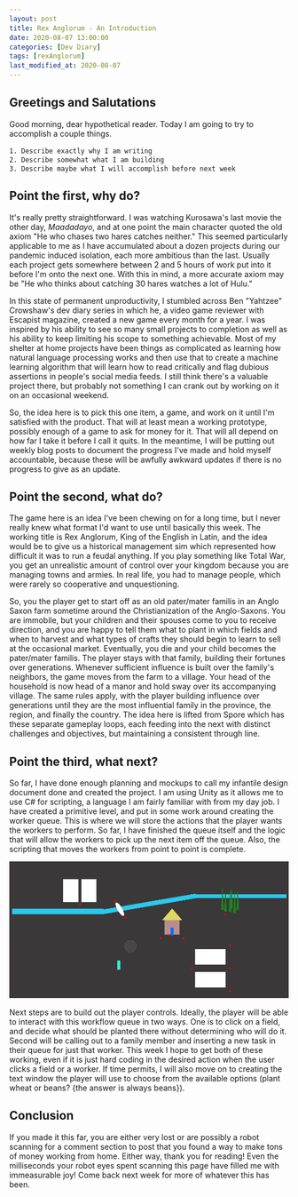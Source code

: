 ```yaml
---
layout: post
title: Rex Anglorum - An Introduction
date: 2020-08-07 13:00:00
categories: [Dev Diary]
tags: [rexAnglorum]
last_modified_at: 2020-08-07
---
```


## Greetings and Salutations
Good morning, dear hypothetical reader.  Today I am going to try to accomplish a couple things.

	1. Describe exactly why I am writing
	2. Describe somewhat what I am building
	3. Describe maybe what I will accomplish before next week
	
## Point the first, why do?
It's really pretty straightforward.  I was watching Kurosawa's last movie the other day, *Maadadayo*, and at one point the main character quoted the old axiom "He who chases two hares catches neither."  This seemed particularly applicable to me as I have accumulated about a dozen projects during our pandemic induced isolation, each more ambitious than the last.  Usually each project gets somewhere between 2 and 5 hours of work put into it before I'm onto the next one.  With this in mind, a more accurate axiom may be "He who thinks about catching 30 hares watches a lot of Hulu."

In this state of permanent unproductivity, I stumbled across Ben "Yahtzee" Crowshaw's dev diary series in which he, a video game reviewer with Escapist magazine, created a new game every month for a year.  I was inspired by his ability to see so many small projects to completion as well as his ability to keep limiting his scope to something achievable. Most of my shelter at home projects have been things as complicated as learning how natural language processing works and then use that to create a machine learning algorithm that will learn how to read critically and flag dubious assertions in people's social media feeds.  I still think there's a valuable project there, but probably not something I can crank out by working on it on an occasional weekend.

So, the idea here is to pick this one item, a game, and work on it until I'm satisfied with the product.  That will at least mean a working prototype, possibly enough of a game to ask for money for it.  That will all depend on how far I take it before I call it quits.  In the meantime, I will be putting out weekly blog posts to document the progress I've made and hold myself accountable, because these will be awfully awkward updates if there is no progress to give as an update.

## Point the second, what do?
The game here is an idea I've been chewing on for a long time, but I never really knew what format I'd want to use until basically this week.  The working title is Rex Anglorum, King of the English in Latin, and the idea would be to give us a historical management sim which represented how difficult it was to run a feudal anything.  If you play something like Total War, you get an unrealistic amount of control over your kingdom because you are managing towns and armies.  In real life, you had to manage people, which were rarely so cooperative and unquestioning.

So, you the player get to start off as an old pater/mater familis in an Anglo Saxon farm sometime around the Christianization of the Anglo-Saxons.  You are immobile, but your children and their spouses come to you to receive direction, and you are happy to tell them what to plant in which fields and when to harvest and what types of crafts they should begin to learn to sell at the occasional market.  Eventually, you die and your child becomes the pater/mater familis.  The player stays with that family, building their fortunes over generations.  Whenever sufficient influence is built over the family's neighbors, the game moves from the farm to a village.  Your head of the household is now head of a manor and hold sway over its accompanying village.  The same rules apply, with the player building influence over generations until they are the most influential family in the province, the region, and finally the country.  The idea here is lifted from Spore which has these separate gameplay loops, each feeding into the next with distinct challenges and objectives, but maintaining a consistent through line.

## Point the third, what next?
So far, I have done enough planning and mockups to call my infantile design document done and created the project.  I am using Unity as it allows me to use C# for scripting, a language I am fairly familiar with from my day job.  I have created a primitive level, and put in some work around creating the worker queue.  This is where we will store the actions that the player wants the workers to perform.  So far, I have finished the queue itself and the logic that will allow the workers to pick up the next item off the queue.  Also, the scripting that moves the workers from point to point is complete.

![If you can even call this progress...](/assets/DD_RA_Intro.PNG)

Next steps are to build out the player controls.  Ideally, the player will be able to interact with this workflow queue in two ways.  One is to click on a field, and decide what should be planted there without determining who will do it.  Second will be calling out to a family member and inserting a new task in their queue for just that worker.  This week I hope to get both of these working, even if it is just hard coding in the desired action when the user clicks a field or a worker.  If time permits, I will also move on to creating the text window the player will use to choose from the available options (plant wheat or beans? {the answer is always beans}).

## Conclusion
If you made it this far, you are either very lost or are possibly a robot scanning for a comment section to post that you found a way to make tons of money working from home.  Either way, thank you for reading!  Even the milliseconds your robot eyes spent scanning this page have filled me with immeasurable joy!  Come back next week for more of whatever this has been.

